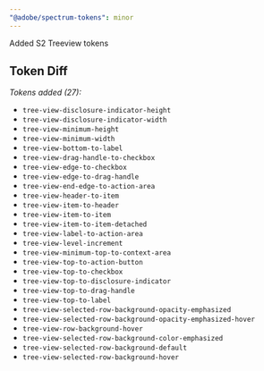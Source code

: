 ```yaml
---
"@adobe/spectrum-tokens": minor
---
```


Added S2 Treeview tokens

## Token Diff

_Tokens added (27):_

- `tree-view-disclosure-indicator-height`
- `tree-view-disclosure-indicator-width`
- `tree-view-minimum-height`
- `tree-view-minimum-width`
- `tree-view-bottom-to-label`
- `tree-view-drag-handle-to-checkbox`
- `tree-view-edge-to-checkbox`
- `tree-view-edge-to-drag-handle`
- `tree-view-end-edge-to-action-area`
- `tree-view-header-to-item`
- `tree-view-item-to-header`
- `tree-view-item-to-item`
- `tree-view-item-to-item-detached`
- `tree-view-label-to-action-area`
- `tree-view-level-increment`
- `tree-view-minimum-top-to-context-area`
- `tree-view-top-to-action-button`
- `tree-view-top-to-checkbox`
- `tree-view-top-to-disclosure-indicator`
- `tree-view-top-to-drag-handle`
- `tree-view-top-to-label`
- `tree-view-selected-row-background-opacity-emphasized`
- `tree-view-selected-row-background-opacity-emphasized-hover`
- `tree-view-row-background-hover`
- `tree-view-selected-row-background-color-emphasized`
- `tree-view-selected-row-background-default`
- `tree-view-selected-row-background-hover`
